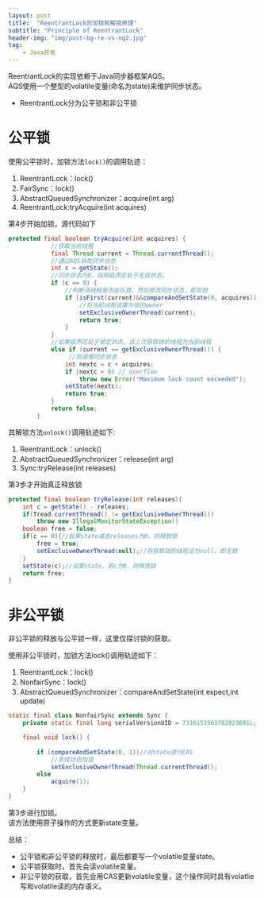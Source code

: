 ```yaml
---
layout: post
title:  "ReentrantLock的加锁和解锁原理"
subtitle: "Principle of ReentrantLock"
header-img: "img/post-bg-re-vs-ng2.jpg"
tag: 
    - Java并发
---
```


ReentrantLock的实现依赖于Java同步器框架AQS。  
AQS使用一个整型的volatile变量(命名为state)来维护同步状态。

* ReentrantLock分为公平锁和非公平锁
# 公平锁
使用公平锁时，加锁方法`lock()`的调用轨迹：  
1. ReentrantLock：lock()
2. FairSync：lock()
3. AbstractQueuedSynchronizer：acquire(int arg)
4. ReentrantLock:tryAcquire(int acquires)

第4步开始加锁，源代码如下  
```java
protected final boolean tryAcquire(int acquires) {
            //获取当前线程
            final Thread current = Thread.currentThread();
            //通过AQS获取同步状态
            int c = getState();
            //同步状态为0，说明临界区处于无锁状态，
            if (c == 0) {
                //判断该线程是否在队首，然后修改同步状态，即加锁
                if (isFirst(current)&&compareAndSetState(0, acquires)) {
                    //将当前线程设置为锁的owner
                    setExclusiveOwnerThread(current);
                    return true;
                }
            }
            //如果临界区处于锁定状态，且上次获取锁的线程为当前线程
            else if (current == getExclusiveOwnerThread()) {
                 //则递增同步状态
                int nextc = c + acquires;
                if (nextc < 0) // overflow
                    throw new Error("Maximum lock count exceeded");
                setState(nextc);
                return true;
            }
            return false;
        }

```
其解锁方法`unlock()`调用轨迹如下:  
1. ReentrantLock：unlock()
2. AbstractQueuedSynchronizer：release(int arg)
3. Sync:tryRelease(int releases)  

第3步才开始真正释放锁
```java
protected final boolean tryRelease(int releases){
    int c = getState() - releases;
    if(Tread.currentThread() != getExclusiveOwnerThread())
        throw new IllegalMonitorStateException()
    boolean free = false;
    if(c == 0){//如果state减去releases为0，则释放锁
        free = true;
        setExcluiveOwnerThread(null);//将获取锁的线程设为null，即无锁
    }
    setState(c);//设置state，若c为0，则释放锁
    return free;
}
```

# 非公平锁
非公平锁的释放与公平锁一样，这里仅探讨锁的获取。  

使用非公平锁时，加锁方法lock()调用轨迹如下：
1. ReentrantLock：lock()
2. NonfairSync：lock()
3. AbstractQueuedSynchronizer：compareAndSetState(int expect,int update)

```java
static final class NonfairSync extends Sync {
    private static final long serialVersionUID = 7316153563782823691L;

    final void lock() {
        
        if (compareAndSetState(0, 1))//对state进行CAS
            //若成功则加锁   
            setExclusiveOwnerThread(Thread.currentThread();
        else
            acquire(1);
    }
}

```

第3步进行加锁。  
该方法使用原子操作的方式更新state变量。  


总结：
* 公平锁和非公平锁的释放时，最后都要写一个volatile变量state。
* 公平锁获取时，首先会读volatile变量。
* 非公平锁的获取，首先会用CAS更新volatile变量，这个操作同时具有volatlie写和volatile读的内存语义。